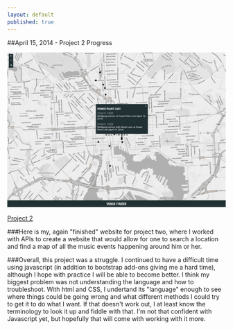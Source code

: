 ```yaml
---
layout: default
published: true
---
```


##April 15, 2014 - Project 2 Progress

![](/img/proj2.png)

[Project 2](http://kchambers245.github.io/project-02/)

###Here is my, again "finished" website for project two, where I worked with APIs to create a website that would allow for one to search a location and find a map of all the music events happening around him or her.

###Overall, this project was a struggle. I continued to have a difficult time using javascript (in addition to bootstrap add-ons giving me a hard time), although I hope with practice I will be able to become better. I think my biggest problem was not understanding the language and how to troubleshoot. With html and CSS, I undertand its "language" enough to see where things could be going wrong and what different methods I could try to get it to do what I want. If that doesn't work out, I at least know the terminology to look it up and fiddle with that. I'm not that confident with Javascript yet, but hopefully that will come with working with it more.